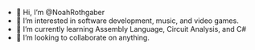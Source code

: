 - 👋 Hi, I’m @NoahRothgaber
- 👀 I’m interested in software development, music, and video games.
- 🌱 I’m currently learning Assembly Language, Circuit Analysis, and C#
- 💞️ I’m looking to collaborate on anything.

<!---
NoahRothgaber/NoahRothgaber is a ✨ special ✨ repository because its `README.md` (this file) appears on your GitHub profile.
You can click the Preview link to take a look at your changes.
--->
